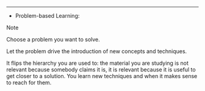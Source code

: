 ***

- Problem-based Learning: 

> [!NOTE]
> Choose a problem you want to solve.
> 
> Let the problem drive the introduction of new concepts and techniques. 
> 
> It flips the hierarchy you are used to: the material you are studying is not relevant because somebody claims it is, it is relevant because it is useful to get closer to a solution. You learn new techniques and when it makes sense to reach for them.

